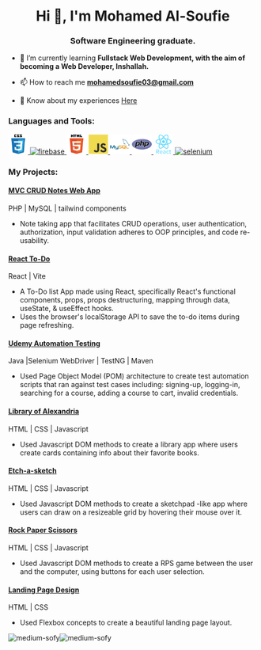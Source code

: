 <h1 align="center">Hi 👋, I'm Mohamed Al-Soufie</h1>
<h3 align="center">Software Engineering graduate.</h3>


- 🌱 I’m currently learning **Fullstack Web Development, with the aim of becoming a Web Developer, Inshallah.**

- 📫 How to reach me **mohamedsoufie03@gmail.com**

- 📄 Know about my experiences [Here](https://drive.google.com/file/d/1Q6gFU9m-YfRWycDBA9GVx4sdf-C4O1LU/view?usp=drive_link)
<p align="left">
</p>

<h3 align="left">Languages and Tools:</h3>
<p align="left"> <a href="https://www.w3schools.com/css/" target="_blank" rel="noreferrer"> <img src="https://raw.githubusercontent.com/devicons/devicon/master/icons/css3/css3-original-wordmark.svg" alt="css3" width="40" height="40"/> </a> <a href="https://firebase.google.com/" target="_blank" rel="noreferrer"> <img src="https://www.vectorlogo.zone/logos/firebase/firebase-icon.svg" alt="firebase" width="40" height="40"/> </a> <a href="https://www.w3.org/html/" target="_blank" rel="noreferrer"> <img src="https://raw.githubusercontent.com/devicons/devicon/master/icons/html5/html5-original-wordmark.svg" alt="html5" width="40" height="40"/> </a> <a href="https://developer.mozilla.org/en-US/docs/Web/JavaScript" target="_blank" rel="noreferrer"> <img src="https://raw.githubusercontent.com/devicons/devicon/master/icons/javascript/javascript-original.svg" alt="javascript" width="40" height="40"/> </a> <a href="https://www.mysql.com/" target="_blank" rel="noreferrer"> <img src="https://raw.githubusercontent.com/devicons/devicon/master/icons/mysql/mysql-original-wordmark.svg" alt="mysql" width="40" height="40"/> </a> <a href="https://www.php.net" target="_blank" rel="noreferrer"> <img src="https://raw.githubusercontent.com/devicons/devicon/master/icons/php/php-original.svg" alt="php" width="40" height="40"/> </a> <a href="https://reactjs.org/" target="_blank" rel="noreferrer"> <img src="https://raw.githubusercontent.com/devicons/devicon/master/icons/react/react-original-wordmark.svg" alt="react" width="40" height="40"/> </a> <a href="https://www.selenium.dev" target="_blank" rel="noreferrer"> <img src="https://raw.githubusercontent.com/detain/svg-logos/780f25886640cef088af994181646db2f6b1a3f8/svg/selenium-logo.svg" alt="selenium" width="40" height="40"/> </a> </p>

### My Projects:
#### [MVC CRUD Notes Web App](https://github.com/medium-sofy/Laracasts-PHP-Practice)
PHP | MySQL | tailwind components
+ Note taking app that facilitates CRUD operations, user
authentication, authorization, input validation
adheres to OOP principles, and code re-usability.

#### [React To-Do](https://github.com/medium-sofy/react-to-do)
React | Vite 
+ A To-Do list App made using React, specifically React's functional components, props, props destructuring, mapping through data, useState, & useEffect hooks.
+ Uses the browser's localStorage API to save the to-do items during page refreshing.

#### [Udemy Automation Testing](https://github.com/medium-sofy/udemy-automation-test) 
Java |Selenium WebDriver | TestNG | Maven
+ Used Page Object Model (POM) architecture to create
test automation scripts that ran against test cases
including: signing-up, logging-in, searching for a
course, adding a course to cart, invalid credentials.

#### [Library of Alexandria](https://medium-sofy.github.io/library-of-alexandria/)
HTML | CSS | Javascript
+ Used Javascript DOM methods to create a library app where users create cards containing info about their favorite books.

#### [Etch-a-sketch](https://github.com/medium-sofy/etch-a-sketch) 
HTML | CSS | Javascript
+ Used Javascript DOM methods to create a sketchpad
-like app where users can draw on a resizeable grid by
hovering their mouse over it.

#### [Rock Paper Scissors](https://github.com/medium-sofy/rock-paper-scissors) 
HTML | CSS | Javascript
+ Used Javascript DOM methods to create a RPS game
between the user and the computer, using buttons for
each user selection.

#### [Landing Page Design](https://github.com/medium-sofy/landing-page)
HTML | CSS
+ Used Flexbox concepts to create a beautiful landing page
layout.

<div style="display: flex;">
  <img align="center" style="height: 170px;" src="https://github-readme-stats.vercel.app/api/top-langs?username=medium-sofy&show_icons=true&locale=en&layout=compact" alt="medium-sofy" />

<img align="center" style="height: 170px" src="https://github-readme-streak-stats.herokuapp.com/?user=medium-sofy&" alt="medium-sofy" />
</div>


